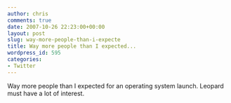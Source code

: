 ```yaml
---
author: chris
comments: true
date: 2007-10-26 22:23:00+00:00
layout: post
slug: way-more-people-than-i-expecte
title: Way more people than I expected...
wordpress_id: 595
categories:
- Twitter
---
```


Way more people than I expected for an operating system launch. Leopard must have a lot of interest.
